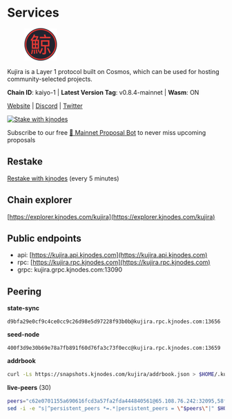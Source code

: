 # Services

<figure><img src="https://raw.githubusercontent.com/kj89/cosmos-images/main/logos/kujira.png" alt=""><figcaption></figcaption></figure>

Kujira is a Layer 1 protocol built on Cosmos, which can be used for  hosting community-selected projects.

**Chain ID**: kaiyo-1 | **Latest Version Tag**: v0.8.4-mainnet | **Wasm**: ON

[Website](https://kujira.app) | [Discord](https://discord.gg/teamkujira) | [Twitter](https://twitter.com/TeamKujira)

[![Stake with kjnodes](https://i.ibb.co/cr44Q8j/button-stake-with-kjnodes.png)](https://restake.app/kujira/kujiravaloper1tnuqj73jfn3724lqz34c27tuv80nv336sadqym)

Subscribe to our free [🤖 Mainnet Proposal Bot](https://t.me/kjnodes_proposal_bot) to never miss upcoming proposals

## Restake

[Restake with kjnodes](https://restake.app/kujira/kujiravaloper1tnuqj73jfn3724lqz34c27tuv80nv336sadqym) (every 5 minutes)
## Chain explorer
[https://explorer.kjnodes.com/kujira](https://explorer.kjnodes.com/kujira)

## Public endpoints

* api: [https://kujira.api.kjnodes.com](https://kujira.api.kjnodes.com)
* rpc: [https://kujira.rpc.kjnodes.com](https://kujira.rpc.kjnodes.com)
* grpc: kujira.grpc.kjnodes.com:13090

## Peering

**state-sync**

```text
d9bfa29e0cf9c4ce0cc9c26d98e5d97228f93b0b@kujira.rpc.kjnodes.com:13656
```

**seed-node**

```text
400f3d9e30b69e78a7fb891f60d76fa3c73f0ecc@kujira.rpc.kjnodes.com:13659
```

**addrbook**
```bash
curl -Ls https://snapshots.kjnodes.com/kujira/addrbook.json > $HOME/.kujira/config/addrbook.json
```

**live-peers** (30)
```bash
peers="c62e0701155a690616fcd3a57fa2fda444840561@65.108.76.242:32095,58fc044463399f5c2d94a39e3474ea6196dab0bd@65.108.198.118:11856,de08e6178779ff3b19a8b6d22a05664392cb2b35@185.216.179.205:26656,213dbb8301ce1c0f5662a9b723bd613f15e1dd4e@75.119.157.167:30656,ecafd5cadaf3526a588550a7bc343ce2670c988d@185.16.39.231:26656,d9bfa29e0cf9c4ce0cc9c26d98e5d97228f93b0b@65.109.88.38:13656,a7d96dc929824613315dcc1c90fee119f28cc51f@134.65.193.158:26656,3a15fa46fe0a27d4ee60497a470a8c91911a9e5e@15.235.66.89:11756,a9ed3a9256cbabe889b2989ad99a3e7e173c3ffe@108.165.178.242:26655,4c54a10004045c74ae65e57de7ed7126d8481549@95.216.46.251:26656,55d5419822feeab727b2be57e834534cbd91d6a4@65.108.69.91:26656,ff7a1787ea93a49ece2ee92f601a4c52951278c4@185.119.118.112:2000,ffac364ae5a9a730b49f02ba95b11878f76b7043@135.125.189.131:31095,79ace78a1fb98876c7bcbf8ec54864b740aa76ff@65.108.128.201:11856,0cd7caa189ab5e3fb19b4d32516027b578ab7838@45.79.118.43:26656,d6f2eee997d108d4fde5683e31d678427376dfce@77.68.27.75:26656,8d59c2958dfb2f852b201cbaa60743c771ce338b@147.135.45.32:26656,ccffabe81f2de8a81e171f93fe1209392bf9993f@65.108.234.59:26656,3d150f6a71caca5607daff69c9049c04c37da64e@51.210.223.186:30095,9dc8a19299064e8d5a414a1fc25dd0d12d9871c8@138.201.16.240:30095,04b384fd77f70082a9a6e4d8fb3db827340f4e74@148.251.13.186:11856,cedf10f69de7d77b358964a1b802a15ad79a7c97@74.80.183.130:26655,b29969a2384159db8f8052bc118066bd067157c4@85.215.105.19:15602,90f1e6fb08c947a0ef11f001c30a53cd1ee83dec@185.159.156.4:26656,fb5b72024981de8ea392876c8409fe60a439d699@54.235.174.123:26656,c8b74590ce04f0f7c32b1c668290e00ec7ec275e@148.113.8.63:11856,bcbb9dda6b4550ecc28e227f0bf07d16be86b08e@20.171.134.182:26656,1cbc1bff7cdaeffd5a25583f9525f44fb55f7215@95.214.54.28:26156,177872437b2a31ebb0fb740ba5bd32b0be99e280@5.79.74.229:31095,ebc272824924ea1a27ea3183dd0b9ba713494f83@178.211.139.77:26796"
sed -i -e "s|^persistent_peers *=.*|persistent_peers = \"$peers\"|" $HOME/.kujira/config/config.toml
```
